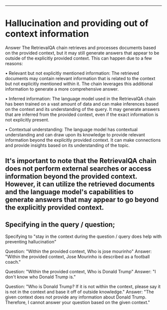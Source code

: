 


------------------------------------------------------------------------------------------------------------------------------
# Hallucination and providing out of context information

Answer
The RetrievalQA chain retrieves and processes documents based on the provided context, but it may still generate answers that appear to be outside of the explicitly provided context. This can happen due to a few reasons:

• Relevant but not explicitly mentioned information: The retrieved documents may contain relevant information that is related to the context but not explicitly mentioned within it. The chain leverages this additional information to generate a more comprehensive answer.

• Inferred information: The language model used in the RetrievalQA chain has been trained on a vast amount of data and can make inferences based on the context and its understanding of the query. It may generate answers that are inferred from the provided context, even if the exact information is not explicitly present.

• Contextual understanding: The language model has contextual understanding and can draw upon its knowledge to provide relevant information beyond the explicitly provided context. It can make connections and provide insights based on its understanding of the topic.


It's important to note that the RetrievalQA chain does not perform external searches or access information beyond the provided context. However, it can utilize the retrieved documents and the language model's capabilities to generate answers that may appear to go beyond the explicitly provided context.
------------------------------------------------------------------------------------------------------------------------------

## Specifying in the query / question;
Specifying to "stay in the context during the question / query does help with preventing hallucination"

Question:
"Within the provided context, Who is jose mourinho"
Answer:
"Within the provided context, Jose Mourinho is described as a football coach."

Question:
"Within the provided context, Who is Donald Trump"
Answer:
"I don't know who Donald Trump is."

Question:
"Who is Donald Trump? If it is not within the context, please say it is not in the context and base it off of outside knowledge."
Answer:
"The given context does not provide any information about Donald Trump. Therefore, I cannot answer your question based on the given context."






